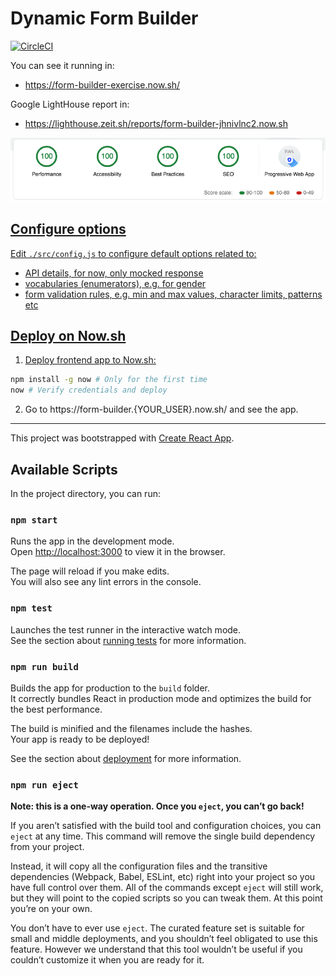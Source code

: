 # Dynamic Form Builder

[![CircleCI](https://circleci.com/gh/davilima6/form-builder.svg?style=svg&circle-token=886a826989210ae84dcef4b759e297756508f88a)](https://circleci.com/gh/davilima6/form-builder)

You can see it running in:

- https://form-builder-exercise.now.sh/

Google LightHouse report in:

- https://lighthouse.zeit.sh/reports/form-builder-jhnivlnc2.now.sh

<a href="https://lighthouse.zeit.sh/reports/form-builder-jhnivlnc2.now.sh" rel="external">![Google LightHouse score](lighthouse-score.png)

## Configure options

Edit `./src/config.js` to configure default options related to:

- API details, for now, only mocked response
- vocabularies (enumerators), e.g. for gender
- form validation rules, e.g. min and max values, character limits, patterns etc

## Deploy on Now.sh

1. Deploy frontend app to Now.sh:

```bash
npm install -g now # Only for the first time
now # Verify credentials and deploy
```

2. Go to https://form-builder.{YOUR_USER}.now.sh/ and see the app.

---

This project was bootstrapped with [Create React App](https://github.com/facebook/create-react-app).

## Available Scripts

In the project directory, you can run:

### `npm start`

Runs the app in the development mode.<br>
Open [http://localhost:3000](http://localhost:3000) to view it in the browser.

The page will reload if you make edits.<br>
You will also see any lint errors in the console.

### `npm test`

Launches the test runner in the interactive watch mode.<br>
See the section about [running tests](https://facebook.github.io/create-react-app/docs/running-tests) for more information.

### `npm run build`

Builds the app for production to the `build` folder.<br>
It correctly bundles React in production mode and optimizes the build for the best performance.

The build is minified and the filenames include the hashes.<br>
Your app is ready to be deployed!

See the section about [deployment](https://facebook.github.io/create-react-app/docs/deployment) for more information.

### `npm run eject`

**Note: this is a one-way operation. Once you `eject`, you can’t go back!**

If you aren’t satisfied with the build tool and configuration choices, you can `eject` at any time. This command will remove the single build dependency from your project.

Instead, it will copy all the configuration files and the transitive dependencies (Webpack, Babel, ESLint, etc) right into your project so you have full control over them. All of the commands except `eject` will still work, but they will point to the copied scripts so you can tweak them. At this point you’re on your own.

You don’t have to ever use `eject`. The curated feature set is suitable for small and middle deployments, and you shouldn’t feel obligated to use this feature. However we understand that this tool wouldn’t be useful if you couldn’t customize it when you are ready for it.
